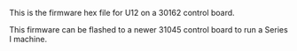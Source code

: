 This is the firmware hex file for U12 on a 30162 control board. 

This firmware can be flashed to a newer 31045 control board to run a Series I machine. 